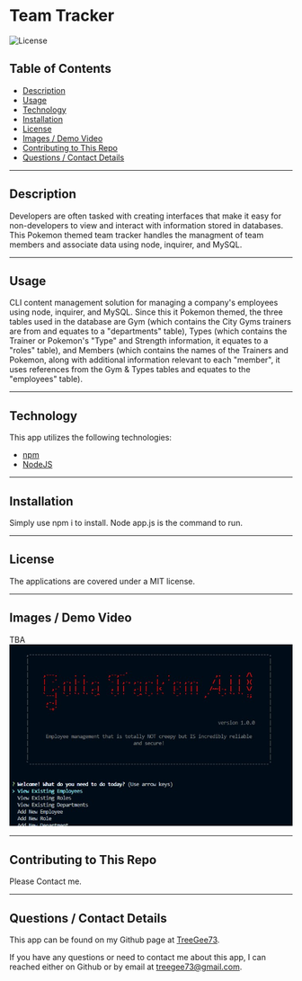 # Team Tracker
![License](https://img.shields.io/badge/License-MIT-blue)

## Table of Contents
  * [Description](#description)
  * [Usage](#usage)
  * [Technology](#technology)
  * [Installation](#installation)
  * [License](#license)
  * [Images / Demo Video](#images-/-demo-video)
  * [Contributing to This Repo](#contributing-to-this-repo)
  * [Questions / Contact Details](#questions-/-contact-details)

---

  ## Description
Developers are often tasked with creating interfaces that make it easy for non-developers to view and interact with information stored in databases. This Pokemon themed team tracker handles the managment of team members and associate data using node, inquirer, and MySQL.

---

  ## Usage
CLI content management solution for managing a company's employees using node, inquirer, and MySQL. Since this it Pokemon themed, the three tables used in the database are Gym (which contains the City Gyms trainers are from and equates to a "departments" table), Types (which contains the Trainer or Pokemon's "Type" and Strength information, it equates to a "roles" table), and Members (which contains the names of the Trainers and Pokemon, along with additional information relevant to each "member", it uses references from the Gym & Types tables and equates to the "employees" table).

---

  ## Technology
This app utilizes the following technologies:
 - [npm](https://www.npmjs.com/)
 - [NodeJS](https://nodejs.org/)

---

  ## Installation
Simply use npm i to install. Node app.js is the command to run.

---

  ## License
The applications are covered under a MIT license.

---

  ## Images / Demo Video
  <!-- A video demonstration of this application can be found [here](https://youtu.be/8QQGD-kPY20).
  Click the image to launch the video. -->

  <!-- [![Screeshot](Screenshot.jpg)](https://www.youtube.com/watch?v=8QQGD-kPY20 "Demo") -->

  TBA <br />
<img src="Screenshot.jpg" />

---

  ## Contributing to This Repo
  Please Contact me.

---

  ## Questions / Contact Details
  This app can be found on my Github page at [TreeGee73](https://github.com/TreeGee73).

  If you have any questions or need to contact me about this app, I can reached either on Github or by email at [treegee73@gmail.com](treegee73@gmail.com).
